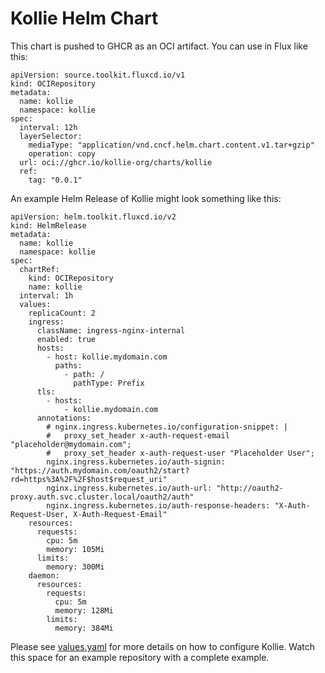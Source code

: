 # Kollie Helm Chart

This chart is pushed to GHCR as an OCI artifact. You can use in Flux like this:

```
apiVersion: source.toolkit.fluxcd.io/v1
kind: OCIRepository
metadata:
  name: kollie
  namespace: kollie
spec:
  interval: 12h
  layerSelector:
    mediaType: "application/vnd.cncf.helm.chart.content.v1.tar+gzip"
    operation: copy
  url: oci://ghcr.io/kollie-org/charts/kollie
  ref:
    tag: "0.0.1"
```

An example Helm Release of Kollie might look something like this:

```
apiVersion: helm.toolkit.fluxcd.io/v2
kind: HelmRelease
metadata:
  name: kollie
  namespace: kollie
spec:
  chartRef:
    kind: OCIRepository
    name: kollie
  interval: 1h
  values:
    replicaCount: 2
    ingress:
      className: ingress-nginx-internal
      enabled: true
      hosts:
        - host: kollie.mydomain.com
          paths:
            - path: /
              pathType: Prefix
      tls:
        - hosts:
            - kollie.mydomain.com
      annotations:
        # nginx.ingress.kubernetes.io/configuration-snippet: |
        #   proxy_set_header x-auth-request-email "placeholder@mydomain.com";
        #   proxy_set_header x-auth-request-user "Placeholder User";
        nginx.ingress.kubernetes.io/auth-signin: "https://auth.mydomain.com/oauth2/start?rd=https%3A%2F%2F$host$request_uri"
        nginx.ingress.kubernetes.io/auth-url: "http://oauth2-proxy.auth.svc.cluster.local/oauth2/auth"
        nginx.ingress.kubernetes.io/auth-response-headers: "X-Auth-Request-User, X-Auth-Request-Email"
    resources:
      requests:
        cpu: 5m
        memory: 105Mi
      limits:
        memory: 300Mi
    daemon:
      resources:
        requests:
          cpu: 5m
          memory: 128Mi
        limits:
          memory: 384Mi
```

Please see [values.yaml](./values.yaml) for more details on how to configure Kollie. Watch this space for an example repository with a complete example.
